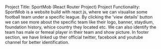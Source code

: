 Project Title: SportMob (React Router Project)
Project Functionality: SportMob is a website build with react js, where we can visualise some football team under a specific league. By clicking the 'view details' button we can see more about the specific team like their logo, banner, staydium, foundation history, whice country they located etc. We can also identify the team has male or femeal player in their team and show picture. In footer section, we have linked up ther official twitter, facebook and youtube channel for better identification.
